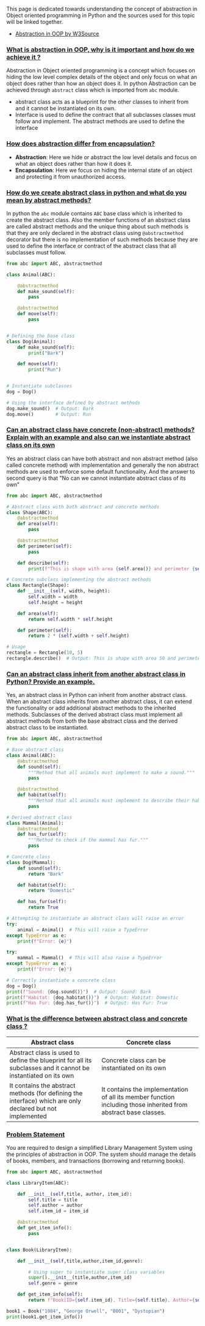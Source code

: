 This page is dedicated towards understanding the concept of abstraction in Object oriented programming in Python and the sources used for this topic will be linked together.

- [Abstraction in OOP by W3Source](https://www.w3resource.com/python-interview/what-is-abstraction-in-oop-python.php)


### [What is abstraction in OOP, why is it important and how do we achieve it ?](#)

Abstraction in Object oriented programming is a concept which focuses on hiding the low level complex details of the object and only focus on what an object does rather than how an object does it. In python Abstraction can be achieved through `abstract` class which is imported from `abc` module.

- abstract class acts as a blueprint for the other classes to inherit from and it cannot be instantiated on its own.
- Interface is used to define the contract that all subclasses classes must follow and implement. The abstract methods are used to define the interface

### [How does abstraction differ from encapsulation?](#)

- **Abstraction**: Here we hide or abstract the low level details and focus on what an object does rather than how it does it.
- **Encapsulation**: Here we focus on hiding the internal state of an object and protecting it from unauthorized access.

### [How do we create abstract class in python and what do you mean by abstract methods?](#) 

In python the `abc` module contains `ABC` base class which is inherited to create the abstract class. Also the member functions of an abstract class are called abstract methods and the unique thing about such methods is that they are only declared in the abstract class using `@abstractmethod` decorator but there is no implementation of such methods because they are used to define the interface or contract of the abstract class that all subclasses must follow.

```python
from abc import ABC, abstractmethod

class Animal(ABC):

    @abstractmethod
    def make_sound(self):
        pass

    @abstractmethod
    def move(self):
        pass


# Defining the base class
class Dog(Animal):
    def make_sound(self):
        print("Bark")

    def move(self):
        print("Run")


# Instantiate subclasses
dog = Dog()

# Using the interface defined by abstract methods
dog.make_sound()  # Output: Bark
dog.move()        # Output: Run
```


### [Can an abstract class have concrete (non-abstract) methods? Explain with an example and also can we instantiate abstract class on its own](#)

Yes an abstract class can have both abstract and non abstract method (also called concrete method) with implementation and generally the non abstract methods are used to enforce some default functionality. And the answer to second query is that "No can we cannot instantiate abstract class of its own"

```python
from abc import ABC, abstractmethod

# Abstract class with both abstract and concrete methods
class Shape(ABC):
    @abstractmethod
    def area(self):
        pass

    @abstractmethod
    def perimeter(self):
        pass

    def describe(self):
        print(f"This is shape with area {self.area()} and perimeter {self.perimeter()}.")

# Concrete subclass implementing the abstract methods
class Rectangle(Shape):
    def __init__(self, width, height):
        self.width = width
        self.height = height

    def area(self):
        return self.width * self.height

    def perimeter(self):
        return 2 * (self.width + self.height)

# Usage
rectangle = Rectangle(10, 5)
rectangle.describe()  # Output: This is shape with area 50 and perimeter 30.
```


### [Can an abstract class inherit from another abstract class in Python? Provide an example.](#)

Yes, an abstract class in Python can inherit from another abstract class. When an abstract class inherits from another abstract class, it can extend the functionality or add additional abstract methods to the inherited methods. Subclasses of the derived abstract class must implement all abstract methods from both the base abstract class and the derived abstract class to be instantiated.

```python
from abc import ABC, abstractmethod

# Base abstract class
class Animal(ABC):
    @abstractmethod
    def sound(self):
        """Method that all animals must implement to make a sound."""
        pass

    @abstractmethod
    def habitat(self):
        """Method that all animals must implement to describe their habitat."""
        pass

# Derived abstract class
class Mammal(Animal):
    @abstractmethod
    def has_fur(self):
        """Method to check if the mammal has fur."""
        pass

# Concrete class
class Dog(Mammal):
    def sound(self):
        return "Bark"

    def habitat(self):
        return "Domestic"

    def has_fur(self):
        return True

# Attempting to instantiate an abstract class will raise an error
try:
    animal = Animal()  # This will raise a TypeError
except TypeError as e:
    print(f"Error: {e}")

try:
    mammal = Mammal()  # This will also raise a TypeError
except TypeError as e:
    print(f"Error: {e}")

# Correctly instantiate a concrete class
dog = Dog()
print(f"Sound: {dog.sound()}")  # Output: Sound: Bark
print(f"Habitat: {dog.habitat()}")  # Output: Habitat: Domestic
print(f"Has Fur: {dog.has_fur()}")  # Output: Has Fur: True

```


### [What is the difference between abstract class and concrete class ? ](#)

| Abstract class                                                                                                 | Concrete class                                                                                                  |
| -------------------------------------------------------------------------------------------------------------- | --------------------------------------------------------------------------------------------------------------- |
| Abstract class is used to define the blueprint for all its subclasses and it cannot be instantiated on its own | Concrete class can be instantiated on its own                                                                   |
| It contains the abstract methods (for defining the interface) which are only declared but not implemented      | It contains the implementation of all its member function including those inherited from abstract base classes. |

### [Problem Statement](#)

You are required to design a simplified Library Management System using the principles of abstraction in OOP. The system should manage the details of books, members, and transactions (borrowing and returning books).

```python
from abc import ABC, abstractmethod

class LibraryItem(ABC):

    def __init__(self,title, author, item_id):
        self.title = title
        self.author = author
        self.item_id = item_id

    @abstractmethod
    def get_item_info():
        pass


class Book(LibraryItem):

    def __init__(self,title,author,item_id,genre):

        # Using super to instantiate super class variables
        super().__init__(title,author,item_id)
        self.genre = genre

    def get_item_info(self):
        return f"Book[ID={self.item_id}, Title={self.title}, Author={self.author}, Genre={self.genre}]"

book1 = Book("1984", "George Orwell", "B001", "Dystopian")
print(book1.get_item_info())
    
```
